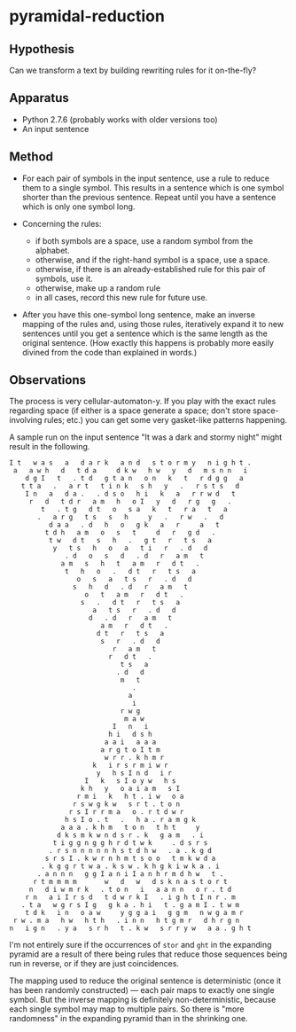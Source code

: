 pyramidal-reduction
===================

Hypothesis
----------

Can we transform a text by building rewriting rules for it on-the-fly?

Apparatus
---------

*   Python 2.7.6 (probably works with older versions too)
*   An input sentence

Method
------

*   For each pair of symbols in the input sentence, use a rule to reduce
    them to a single symbol.  This results in a sentence which is one
    symbol shorter than the previous sentence.  Repeat until you have a
    sentence which is only one symbol long.
*   Concerning the rules:
    
    *   if both symbols are a space, use a random symbol from the alphabet.
    *   otherwise, and if the right-hand symbol is a space, use a space.
    *   otherwise, if there is an already-established rule for this pair of
        symbols, use it.
    *   otherwise, make up a random rule
    *   in all cases, record this new rule for future use.
    
*   After you have this one-symbol long sentence, make an inverse mapping
    of the rules and, using those rules, iteratively expand it to new
    sentences until you get a sentence which is the same length
    as the original sentence.  (How exactly this happens is probably more
    easily divined from the code than explained in words.)

Observations
------------

The process is very cellular-automaton-y.  If you play with the exact
rules regarding space (if either is a space generate a space; don't store
space-involving rules; etc.) you can get some very gasket-like patterns
happening.

A sample run on the input sentence "It was a dark and stormy night" might
result in the following.

    I t   w a s   a   d a r k   a n d   s t o r m y   n i g h t . 
     a   a w h   d   t d a     d k w   h w   y   d   m s n n   i 
        d g I   t   . t d   g t a n   o n   k   t   r d g g   a 
       t t a   .   a r t   t i n k   s h   y   .   r s t s   d 
        I n   a   d a .   . d s o   h i   k   a   r r w d   t 
         r   d   t d r   a m   h   o I   y   d   r g   g   . 
            t   . t g   d t   o   s a   k   t   r a   t   a 
           .   a r g   t s   s   h     y   .   r w   .   d 
              d a a   . d   h   o   g k   a   r     a   t 
             t d h   a m   o   s   t     d   r   g d   . 
              t w   d t   s   h   .   g t   r   t s   a 
               y   t s   h   o   a   t i   r   . d   d 
                  . d   o   s   d   . d   r   a m   t 
                 a m   s   h   t   a m   r   d t   . 
                  t   h   o   .   d t   r   t s   a 
                     o   s   a   t s   r   . d   d 
                    s   h   d   . d   r   a m   t 
                       o   t   a m   r   d t   . 
                      s   .   d t   r   t s   a 
                         a   t s   r   . d   d 
                        d   . d   r   a m   t 
                           a m   r   d t   . 
                          d t   r   t s   a 
                           s   r   . d   d 
                              r   a m   t 
                             r   d t   . 
                                t s   a 
                               . d   d 
                                m   t 
                                   . 
                                  a 
                                   i 
                                r w g 
                                 m a w 
                              I   n   i 
                             h i   d s h 
                            a a i   a a a 
                           a r g t o I t m 
                            w r r . k h m r 
                         k   i r s r m i w r 
                          y   h s I n d   i r 
                       I   k   s I o y w   h s 
                      k h   y   o a i a m   s I 
                     r m i   k   h t . i w   o a 
                    r s w g k w   s r t . t o n   
                   r s I r r m a   o . r t d w r   
                  h s I o . t   .   h a . r a m g k 
                 a a a . k h m   t o n   t h t     y 
                d k s m k w n d s r . k   g a m   . i 
               t i g g n g g h r d t w k     . d s r s 
              . r s n n n n n h s t d h w   . a . k g d 
             s r s I . k w r n h m t s o o   t m k w d a 
            . k g g r t w a . k s w . k h g k i w k a . i 
           . a n n n   g g I a n i I a n h r m d h w   t . 
          r t m m m m       w   d   w   d s k n a s t o r t 
         n   d i w m r k   . t o n   i   a a n n   o r . t d 
        r n   a i I r s d   t d w r k I   . i g h t I n r . m 
       . t a   w g r s I g   g k a . h i   t . g a m I . t w m 
        t d k   i n   o a w     y g g a i   g g m   n w g a m r 
     r w . m a   h w   h t h   . i n n   h t g m r   d h r g n   
    n   i g n   . y a   s r h   t . k w   s r r y w   a a . g h t 

I'm not entirely sure if the occurrences of `stor` and `ght` in the expanding
pyramid are a result of there being rules that reduce those sequences being
run in reverse, or if they are just coincidences. 

The mapping used to reduce the original sentence is deterministic (once it
has been randomly constructed) — each pair maps to exactly one single symbol.
But the inverse mapping is definitely non-deterministic, because each single
symbol may map to multiple pairs.  So there is "more randomness" in the
expanding pyramid than in the shrinking one.
